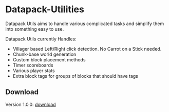 # Datapack-Utilities
Datapack Utils aims to handle various complicated tasks and simplify them into something easy to use.

Datapack Utils currently Handles:

* Villager based Left/Right click detection. No Carrot on a Stick needed.
* Chunk-base world generation
* Custom block placement methods
* Timer scoreboards
* Various player stats
* Extra block tags for groups of blocks that should have tags

## Download

Version 1.0.0: [download](https://www.dropbox.com/s/vl5i0cv0otsz3w2/DatapackUtils_v1.0.0.zip?dl=1)
